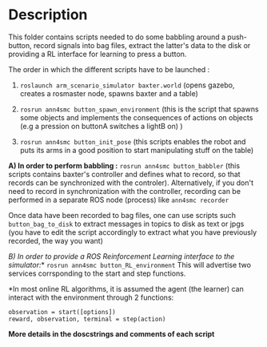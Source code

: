 # Description

This folder contains scripts needed to do some babbling around a push-button, record signals into bag files, extract the latter's data to the disk or providing a RL interface for learning to press a button.

The order in which the different scripts have to be launched :

1. `roslaunch arm_scenario_simulator baxter.world` (opens gazebo, creates a rosmaster node, spawns baxter and a table)

2. `rosrun ann4smc button_spawn_environment` (this is the script that spawns some objects and implements the consequences of actions on objects (e.g a pression on buttonA switches a lightB on) )

3. `rosrun ann4smc button_init_pose` (this scripts enables the robot and puts its arms in a good position to start manipulating stuff on the table)


**A) In order to perform babbling :**
`rosrun ann4smc button_babbler` (this scripts contains baxter's controller and defines what to record, so that records can be synchronized with the controler).
Alternatively, if you don't need to record in synchronization with the controller, recording can be performed in a separate ROS node (process) like `ann4smc recorder`

Once data have been recorded to bag files, one can use scripts such `button_bag_to_disk` to extract messages in topics to disk as text or jpgs (you have to edit the script accordingly to extract what you have previously recorded, the way you want)


**B) In order to provide a ROS Reinforcement Learning interface* to the simulator:**
`rosrun ann4smc button_RL_environment`
This will advertise two services corrsponding to the start and step functions.

*In most online RL algorithms, it is assumed the agent (the learner) can interact with the environment through 2 functions:
```
observation = start([options])
reward, observation, terminal = step(action)
```

**More details in the doscstrings and comments of each script**
